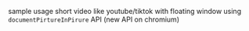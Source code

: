 sample usage short video like youtube/tiktok with floating window using `documentPirtureInPirure` API (new API on chromium)
